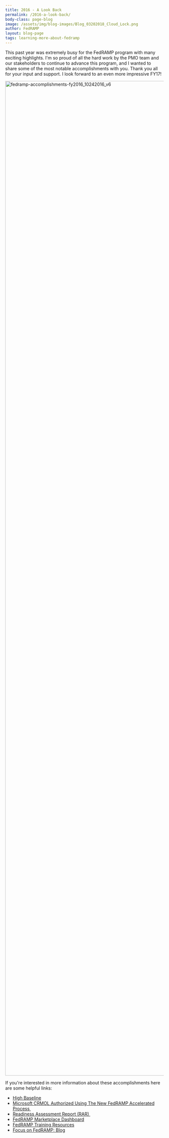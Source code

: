 ```yaml
---
title: 2016 - A Look Back
permalink: /2016-a-look-back/
body-class: page-blog
image: /assets/img/blog-images/Blog_03202018_Cloud_Lock.png
author: FedRAMP
layout: blog-page
tags: learning-more-about-fedramp
---
```


This past year was extremely busy for the FedRAMP program with many exciting highlights. I'm so proud of all the hard work by the PMO team and our stakeholders to continue to advance this program, and I wanted to share some of the most notable accomplishments with you. Thank you all for your input and support. I look forward to an even more impressive FY17!

<img class="alignnone size-full wp-image-63801" src="https://s3.amazonaws.com/sitesusa/wp-content/uploads/sites/482/2016/10/FedRAMP-Accomplishments-FY2016_10242016_V6-e1477501570699.png" alt="fedramp-accomplishments-fy2016_10242016_v6" width="1275" height="3152" />

If you're interested in more information about these accomplishments here are some helpful links:

  * [High Baseline](https://www.fedramp.gov/fedramp-releases-high-baseline/)
  * [Microsoft CRMOL Authorized Using The New FedRAMP Accelerated Process ](https://www.fedramp.gov/104-down-to-15-crmol-receives-provisional-authorization/)
  * [Readiness Assessment Report (RAR) ](https://www.fedramp.gov/the-next-step-in-getting-vendors-into-fedramp/)
  * [FedRAMP Marketplace Dashboard](https://marketplace.fedramp.gov/index.html#/products?sort=productName)
  * [FedRAMP Training Resources](https://www.fedramp.gov/training/)
  * [Focus on FedRAMP: Blog](https://www.fedramp.gov/blog/)

